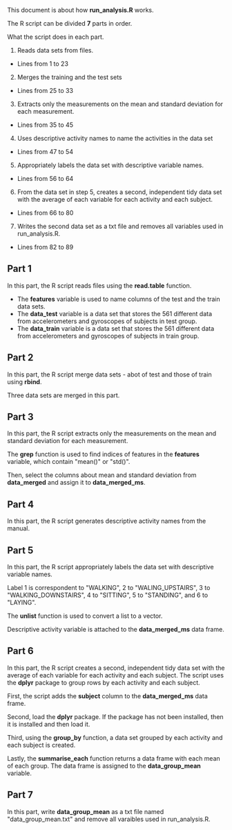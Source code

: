 This document is about how **run_analysis.R** works.

The R script can be divided **7** parts in order.

What the script does in each part.

1. Reads data sets from files.
  * Lines from 1 to 23
2. Merges the training and the test sets
  * Lines from 25 to 33
3. Extracts only the measurements on the mean and standard deviation for each measurement.
  * Lines from 35 to 45
4. Uses descriptive activity names to name the activities in the data set
  * Lines from 47 to 54
5. Appropriately labels the data set with descriptive variable names.
  * Lines from 56 to 64
6. From the data set in step 5, creates a second, independent tidy data set with the average of each variable for each activity and each subject.
  * Lines from 66 to 80
7. Writes the second data set as a txt file and removes all variables used in run_analysis.R.
  * Lines from 82 to 89

## Part 1
In this part, the R script reads files using the **read.table** function.

* The **features** variable is used to name columns of the test and the train data sets.
* The **data_test** variable is a data set that stores the 561 different data from accelerometers and gyroscopes of subjects in test group.
* The **data_train** variable is a data set that stores the 561 different data from accelerometers and gyroscopes of subjects in train group.


## Part 2
In this part, the R script merge data sets - abot of test and those of train using **rbind**.

Three data sets are merged in this part.

## Part 3
In this part, the R script extracts only the measurements on the mean and standard deviation for each measurement.

The **grep** function is used to find indices of features in the **features** variable, which contain "mean()" or "std()".

Then, select the columns about mean and standard deviation from **data_merged** and assign it to **data_merged_ms**.

## Part 4
In this part, the R script generates descriptive activity names from the manual.

## Part 5
In this part, the R script appropriately labels the data set with descriptive variable names.

Label 1 is correspondent to "WALKING", 2 to "WALING_UPSTAIRS", 3 to "WALKING_DOWNSTAIRS", 4 to "SITTING", 5 to "STANDING", and 6 to "LAYING".

The **unlist** function is used to convert a list to a vector.

Descriptive activity variable is attached to the **data_merged_ms** data frame.

## Part 6
In this part, the R script creates a second, independent tidy data set with the average of each variable for each activity and each subject. The script uses the **dplyr** package to group rows by each activity and each subject.

First, the script adds the **subject** column to the **data_merged_ms** data frame.

Second, load the **dplyr** package. If the package has not been installed, then it is installed and then load it.

Third, using the **group_by** function, a data set grouped by each activity and each subject is created.

Lastly, the **summarise_each** function returns a data frame with each mean of each group. The data frame is assigned to the **data_group_mean** variable.

## Part 7
In this part, write **data_group_mean** as a txt file named "data_group_mean.txt" and remove all varaibles used in run_analysis.R.
